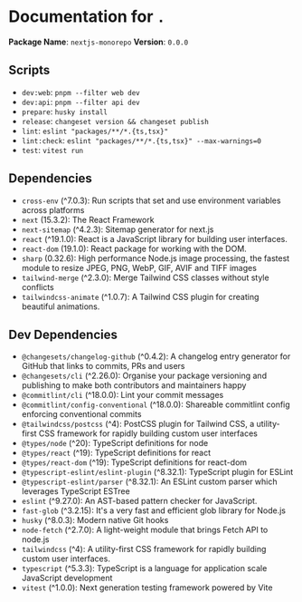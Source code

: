 # Documentation for `.`

**Package Name**: `nextjs-monorepo`
**Version**: `0.0.0`

## Scripts
- `dev:web`: `pnpm --filter web dev`
- `dev:api`: `pnpm --filter api dev`
- `prepare`: `husky install`
- `release`: `changeset version && changeset publish`
- `lint`: `eslint "packages/**/*.{ts,tsx}"`
- `lint:check`: `eslint "packages/**/*.{ts,tsx}" --max-warnings=0`
- `test`: `vitest run`

## Dependencies
- `cross-env` (^7.0.3): Run scripts that set and use environment variables across platforms
- `next` (15.3.2): The React Framework
- `next-sitemap` (^4.2.3): Sitemap generator for next.js
- `react` (^19.1.0): React is a JavaScript library for building user interfaces.
- `react-dom` (19.1.0): React package for working with the DOM.
- `sharp` (0.32.6): High performance Node.js image processing, the fastest module to resize JPEG, PNG, WebP, GIF, AVIF and TIFF images
- `tailwind-merge` (^2.3.0): Merge Tailwind CSS classes without style conflicts
- `tailwindcss-animate` (^1.0.7): A Tailwind CSS plugin for creating beautiful animations.

## Dev Dependencies
- `@changesets/changelog-github` (^0.4.2): A changelog entry generator for GitHub that links to commits, PRs and users
- `@changesets/cli` (^2.26.0): Organise your package versioning and publishing to make both contributors and maintainers happy
- `@commitlint/cli` (^18.0.0): Lint your commit messages
- `@commitlint/config-conventional` (^18.0.0): Shareable commitlint config enforcing conventional commits
- `@tailwindcss/postcss` (^4): PostCSS plugin for Tailwind CSS, a utility-first CSS framework for rapidly building custom user interfaces
- `@types/node` (^20): TypeScript definitions for node
- `@types/react` (^19): TypeScript definitions for react
- `@types/react-dom` (^19): TypeScript definitions for react-dom
- `@typescript-eslint/eslint-plugin` (^8.32.1): TypeScript plugin for ESLint
- `@typescript-eslint/parser` (^8.32.1): An ESLint custom parser which leverages TypeScript ESTree
- `eslint` (^9.27.0): An AST-based pattern checker for JavaScript.
- `fast-glob` (^3.2.15): It's a very fast and efficient glob library for Node.js
- `husky` (^8.0.3): Modern native Git hooks
- `node-fetch` (^2.7.0): A light-weight module that brings Fetch API to node.js
- `tailwindcss` (^4): A utility-first CSS framework for rapidly building custom user interfaces.
- `typescript` (^5.3.3): TypeScript is a language for application scale JavaScript development
- `vitest` (^1.0.0): Next generation testing framework powered by Vite